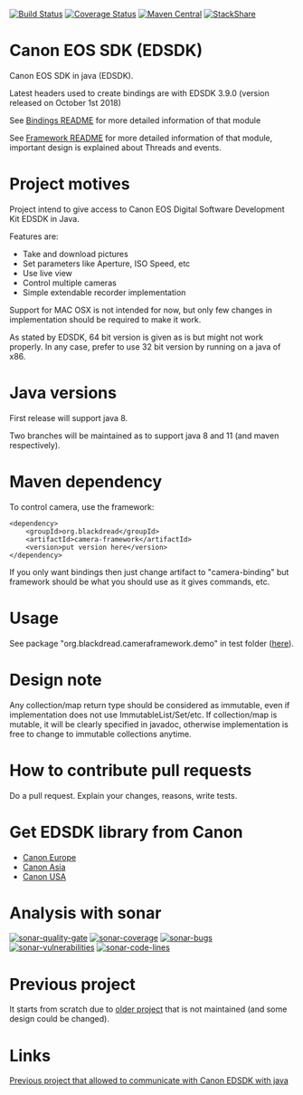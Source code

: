 [![Build Status](https://travis-ci.org/Blackdread/canon-sdk-java.svg?branch=master)](https://travis-ci.org/Blackdread/canon-sdk-java)
[![Coverage Status](https://coveralls.io/repos/github/Blackdread/canon-sdk-java/badge.svg?branch=master)](https://coveralls.io/github/Blackdread/canon-sdk-java?branch=master)
[![Maven Central](https://maven-badges.herokuapp.com/maven-central/org.blackdread/canon-sdk-java/badge.svg)](https://maven-badges.herokuapp.com/maven-central/org.blackdread/canon-sdk-java)
[![StackShare](https://img.shields.io/badge/tech-stack-0690fa.svg?style=flat)](https://stackshare.io/Blackdread/canon-sdk-java)

# Canon EOS SDK (EDSDK)
Canon EOS SDK in java (EDSDK).

Latest headers used to create bindings are with EDSDK 3.9.0 (version released on October 1st 2018)

See [Bindings README](https://github.com/Blackdread/canon-sdk-java/tree/master/camera-binding) for more detailed information of that module

See [Framework README](https://github.com/Blackdread/canon-sdk-java/tree/master/camera-framework) for more detailed information of that module, important design is explained about Threads and events.

# Project motives
Project intend to give access to Canon EOS Digital Software Development Kit EDSDK in Java.

Features are:
- Take and download pictures
- Set parameters like Aperture, ISO Speed, etc
- Use live view
- Control multiple cameras
- Simple extendable recorder implementation

Support for MAC OSX is not intended for now, but only few changes in implementation should be required to make it work.

As stated by EDSDK, 64 bit version is given as is but might not work properly. In any case, prefer to use 32 bit version by running on a java of x86.

# Java versions
First release will support java 8.

Two branches will be maintained as to support java 8 and 11 (and maven respectively).

# Maven dependency
To control camera, use the framework:

    <dependency>
        <groupId>org.blackdread</groupId>
        <artifactId>camera-framework</artifactId>
        <version>put version here</version>
    </dependency>
    
If you only want bindings then just change artifact to "camera-binding" but framework should be what you should use as it gives commands, etc.
    
# Usage
See package "org.blackdread.cameraframework.demo" in test folder ([here](https://github.com/Blackdread/canon-sdk-java/tree/master/camera-framework/src/test/java/org/blackdread/cameraframework/demo)).

# Design note
Any collection/map return type should be considered as immutable, even if implementation does not use ImmutableList/Set/etc. If collection/map is mutable, it will be clearly specified in javadoc, otherwise implementation is free to change to immutable collections anytime. 

# How to contribute pull requests
Do a pull request. Explain your changes, reasons, write tests.

# Get EDSDK library from Canon

- [Canon Europe](https://www.didp.canon-europa.com/)
- [Canon Asia](https://asia.canon/en/consumer/web/developerresource-digital-imaging)
- [Canon USA](https://www.developersupport.canon.com/)

# Analysis with sonar
[![sonar-quality-gate][sonar-quality-gate]][sonar-url] [![sonar-coverage][sonar-coverage]][sonar-url] [![sonar-bugs][sonar-bugs]][sonar-url] [![sonar-vulnerabilities][sonar-vulnerabilities]][sonar-url] [![sonar-code-lines][sonar-code-lines]][sonar-url]


# Previous project
It starts from scratch due to [older project](https://github.com/kritzikratzi/edsdk4j) that is not maintained (and some design could be changed).

# Links

[Previous project that allowed to communicate with Canon EDSDK with java](https://github.com/kritzikratzi/edsdk4j)


[sonar-url]: https://sonarcloud.io/dashboard?id=org.blackdread%3Acanon-sdk-java
[sonar-quality-gate]: https://sonarcloud.io/api/project_badges/measure?project=org.blackdread%3Acanon-sdk-java&metric=alert_status
[sonar-coverage]: https://sonarcloud.io/api/project_badges/measure?project=org.blackdread%3Acanon-sdk-java&metric=coverage
[sonar-bugs]: https://sonarcloud.io/api/project_badges/measure?project=org.blackdread%3Acanon-sdk-java&metric=bugs
[sonar-vulnerabilities]: https://sonarcloud.io/api/project_badges/measure?project=org.blackdread%3Acanon-sdk-java&metric=vulnerabilities
[sonar-code-lines]: https://sonarcloud.io/api/project_badges/measure?project=org.blackdread%3Acanon-sdk-java&metric=ncloc
[sonar-reliability-rating]: https://sonarcloud.io/api/project_badges/measure?project=org.blackdread%3Acanon-sdk-java&metric=reliability_rating
[sonar-code-smalls]: https://sonarcloud.io/api/project_badges/measure?project=org.blackdread%3Acanon-sdk-java&metric=code_smells
[sonar-maintainability-rating]: https://sonarcloud.io/api/project_badges/measure?project=org.blackdread%3Acanon-sdk-java&metric=sqale_rating
